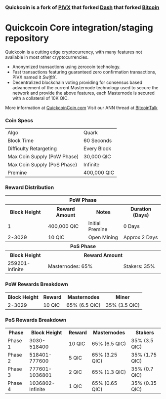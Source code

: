 ### Quickcoin is a fork of [PIVX](https://github.com/PIVX-Project/PIVX) that forked [Dash](https://github.com/dashpay/dash) that forked [Bitcoin](https://github.com/bitcoin/bitcoinp)


# Quickcoin Core integration/staging repository


Quickcoin is a cutting edge cryptocurrency, with many features not available in most other cryptocurrencies.
- Anonymized transactions using zerocoin technology.
- Fast transactions featuring guaranteed zero confirmation transactions, PIVX named it _SwiftX_.
- Decentralized blockchain voting providing for consensus based advancement of the current Masternode
  technology used to secure the network and provide the above features, each Masternode is secured
  with a collateral of 10K QIC.

More information at [QuickcoinCoin.com](http://www.quickcoincoin.com) Visit our ANN thread at [BitcoinTalk](http://www.bitcointalk.org/index.php)


### Coin Specs
<table>
<tr><td>Algo</td><td>Quark</td></tr>
<tr><td>Block Time</td><td>60 Seconds</td></tr>
<tr><td>Difficulty Retargeting</td><td>Every Block</td></tr>
<tr><td>Max Coin Supply (PoW Phase)</td><td>30,000 QIC</td></tr>
<tr><td>Max Coin Supply (PoS Phase)</td><td>Infinite</td></tr>
<tr><td>Premine</td><td>400,000 QIC</td></tr>
</table>


### Reward Distribution

<table>
<th colspan=4>PoW Phase</th>
<tr><th>Block Height</th><th>Reward Amount</th><th>Notes</th><th>Duration (Days)</th></tr>
<tr><td>1</td><td>400,000 QIC</td><td>Initial Premine</td><td>0 Days</td></tr>
<tr><td>2-3029</td><td>10 QIC</td><td rowspan=1>Open Mining</td><td rowspan=1> Approx 2 Days</td></tr>
<tr><th colspan=4>PoS Phase</th></tr>
<tr><th>Block Height</th><th colspan=3>Reward Amount</th></tr>
<tr><td>259201-Infinite</td><td colspan=2>Masternodes: 65%</td><td>Stakers: 35%</td></tr>
</table>

### PoW Rewards Breakdown

<table>
<th>Block Height</th><th>Reward</th><th>Masternodes</th><th>Miner</th>
<tr><td>2-3029</td><td>10 QIC</td><td>65% (6.5 QIC)</td><td>35% (3.5 QIC)</td></tr>
</table>

### PoS Rewards Breakdown

<table>
<th>Phase</th><th>Block Height</th><th>Reward</th><th>Masternodes</th><th>Stakers</th>
<tr><td>Phase 1</td><td>3030-518400</td><td>10 QIC</td><td>65% (6.5 QIC)</td><td>35% (3.5 QIC)</td></tr>
<tr><td>Phase 2</td><td>518401-777600</td><td>5 QIC</td><td>65% (3.25 QIC)</td><td>35% (1.75 QIC)</td></tr>
<tr><td>Phase 3</td><td>777601-1036801</td><td>2 QIC</td><td>65% (1.3 QIC)</td><td>35% (0.7 QIC)</td></tr>
<tr><td>Phase 4</td><td>1036802-Infinite</td><td>1 QIC</td><td>65% (0.65 QIC)</td><td>35% (0.35 QIC)</td></tr>
</table>

